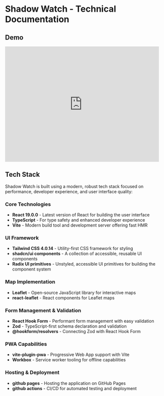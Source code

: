# Shadow Watch - Technical Documentation

## Demo

<div style="padding:75% 0 0 0;position:relative;"><iframe src="https://player.vimeo.com/video/1070759855?h=053f12be83&amp;badge=0&amp;autopause=0&amp;player_id=0&amp;app_id=58479" frameborder="0" allow="autoplay; fullscreen; picture-in-picture; clipboard-write; encrypted-media" style="position:absolute;top:0;left:0;width:100%;height:100%;" title="Screencast From 2025-03-30 14-16-48"></iframe></div><script src="https://player.vimeo.com/api/player.js"></script>

## Tech Stack

Shadow Watch is built using a modern, robust tech stack focused on performance, developer experience, and user interface quality:


### Core Technologies
- **React 19.0.0** - Latest version of React for building the user interface
- **TypeScript** - For type safety and enhanced developer experience
- **Vite** - Modern build tool and development server offering fast HMR

### UI Framework
- **Tailwind CSS 4.0.14** - Utility-first CSS framework for styling
- **shadcn/ui components** - A collection of accessible, reusable UI components
- **Radix UI primitives** - Unstyled, accessible UI primitives for building the component system

### Map Implementation
- **Leaflet** - Open-source JavaScript library for interactive maps
- **react-leaflet** - React components for Leaflet maps

### Form Management & Validation
- **React Hook Form** - Performant form management with easy validation
- **Zod** - TypeScript-first schema declaration and validation
- **@hookform/resolvers** - Connecting Zod with React Hook Form

### PWA Capabilities
- **vite-plugin-pwa** - Progressive Web App support with Vite
- **Workbox** - Service worker tooling for offline capabilities

### Hosting & Deployment
- **github pages** - Hosting the application on GitHub Pages
- **github actions** - CI/CD for automated testing and deployment
